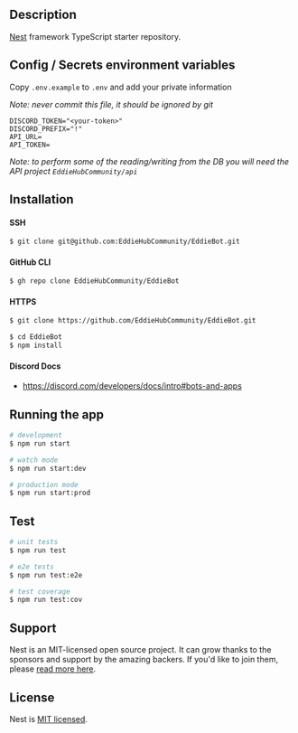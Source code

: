## Description

[Nest](https://github.com/nestjs/nest) framework TypeScript starter repository.

## Config / Secrets environment variables

Copy `.env.example` to `.env` and add your private information

*Note: never commit this file, it should be ignored by git*

```
DISCORD_TOKEN="<your-token>"
DISCORD_PREFIX="!"
API_URL=
API_TOKEN=
```

*Note: to perform some of the reading/writing from the DB you will need the API project `EddieHubCommunity/api`*

## Installation

#### SSH

```bash
$ git clone git@github.com:EddieHubCommunity/EddieBot.git
```

#### GitHub CLI

```bash
$ gh repo clone EddieHubCommunity/EddieBot
```

#### HTTPS

```bash
$ git clone https://github.com/EddieHubCommunity/EddieBot.git
```


```bash
$ cd EddieBot
$ npm install
```
#### Discord Docs

- https://discord.com/developers/docs/intro#bots-and-apps

## Running the app

```bash
# development
$ npm run start

# watch mode
$ npm run start:dev

# production mode
$ npm run start:prod
```

## Test

```bash
# unit tests
$ npm run test

# e2e tests
$ npm run test:e2e

# test coverage
$ npm run test:cov
```

## Support

Nest is an MIT-licensed open source project. It can grow thanks to the sponsors and support by the amazing backers. If you'd like to join them, please [read more here](https://docs.nestjs.com/support).

## License

Nest is [MIT licensed](LICENSE).
